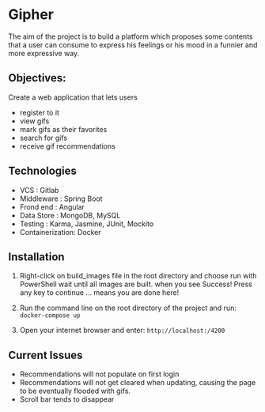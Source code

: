 # Gipher

The aim of the project is to build a platform which proposes some contents that a user can consume to express his feelings or his mood in a funnier and more expressive way. ​


## Objectives:​

Create a web application that lets users ​

- register to it​
- view gifs​
- mark gifs as their favorites​
- search for gifs​
- receive gif recommendations​

## Technologies

- VCS : Gitlab​
- Middleware : Spring Boot​
- Frond end : Angular​
- Data Store : MongoDB, MySQL​
- Testing : Karma, Jasmine, JUnit, Mockito​
- Containerization: Docker

## Installation

1. Right-click on build_images file in the root directory and choose run with PowerShell
wait until all images are built.
when you see Success! Press any key to continue ... 
means you are done here!

2. Run the command line on the root directory of the project and run: `docker-compose up`


3. Open your internet browser and enter: `http://localhost:/4200`


## Current Issues

- Recommendations will not populate on first login
- Recommendations will not get cleared when updating, causing the page to be eventually flooded with gifs.
- Scroll bar tends to disappear
